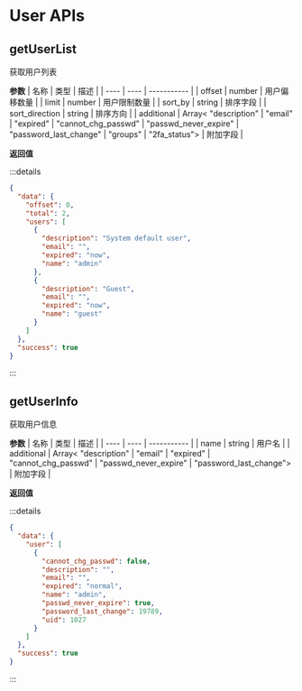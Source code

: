 # User APIs

## getUserList

获取用户列表

**参数**
| 名称 | 类型 | 描述 |
| ---- | ---- | ----------- |
| offset | number | 用户偏移数量 |
| limit | number | 用户限制数量 |
| sort_by | string | 排序字段 |
| sort_direction | string | 排序方向 |
| additional | Array< "description" \| "email" \| "expired" \| "cannot_chg_passwd" \| "passwd_never_expire" \| "password_last_change" \| "groups" \| "2fa_status"> | 附加字段 |

**返回值**

:::details

```json
{
  "data": {
    "offset": 0,
    "total": 2,
    "users": [
      {
        "description": "System default user",
        "email": "",
        "expired": "now",
        "name": "admin"
      },
      {
        "description": "Guest",
        "email": "",
        "expired": "now",
        "name": "guest"
      }
    ]
  },
  "success": true
}
```

:::

## getUserInfo

获取用户信息

**参数**
| 名称 | 类型 | 描述 |
| ---- | ---- | ----------- |
| name | string | 用户名 |
| additional | Array< "description" \| "email" \| "expired" \| "cannot_chg_passwd" \| "passwd_never_expire" \| "password_last_change"> | 附加字段 |

**返回值**

:::details

```json
{
  "data": {
    "user": [
      {
        "cannot_chg_passwd": false,
        "description": "",
        "email": "",
        "expired": "normal",
        "name": "admin",
        "passwd_never_expire": true,
        "password_last_change": 19789,
        "uid": 1027
      }
    ]
  },
  "success": true
}
```

:::

